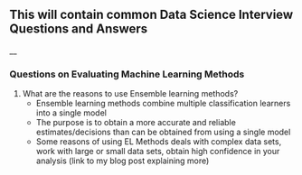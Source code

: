 ## This will contain common Data Science Interview Questions and Answers
__
### Questions on Evaluating Machine Learning Methods

1. What are the reasons to use Ensemble learning methods?
    - Ensemble learning methods combine multiple classification learners into a single model
    - The purpose is to obtain a more accurate and reliable estimates/decisions than can be obtained from using a single model
    - Some reasons of using EL Methods deals with complex data sets, work with large or small data sets, obtain high confidence in your analysis (link to my blog post explaining more)
